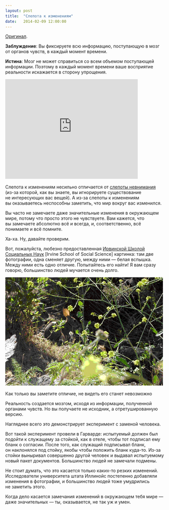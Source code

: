```yaml
---
layout: post
title:  "Cлепота к изменениям"
date:   2014-02-09 12:00:00
---
```

<p><a href="http://youarenotsosmart.com/2009/11/06/change-blindness/">Оригинал</a>.</p>
<p><strong>Заблуждение</strong>: Вы фиксируете всю информацию, поступающую в мозг от органов чувств, в каждый момент времени.</p>
<p><strong>Истина</strong>: Мозг не может справиться со всем объемом поступающей информации. Поэтому в каждый момент времени ваше восприятие реальности искажается в сторону упрощения.</p>
<p><iframe frameborder="0" allowfullscreen="" width="420" height="315" src="http://www.youtube.com/embed/voAntzB7EwE"></iframe></p>
<p>Слепота к изменениям несильно отличается от <a href="http://youarenotsosmart.ru/2013/08/hello-world/">слепоты невнимания</a> (из-за которой, как вы знаете, вы игнорируете существование не интересующих вас вещей). А из-за слепоты к изменениям вы оказываетесь неспособны заметить, что мир вокруг вас изменился.</p>
<p>Вы часто не замечаете даже значительные изменения в окружающем мире, потому что просто этого не чувствуете. Вам кажется, что вы замечаете абсолютно всё и всегда, и, соответственно, всё понимаете и всё помните.</p>
<p>Ха-ха. Ну, давайте проверим.</p>
<p><span id="more-915"></span>Вот, пожалуйста, любезно предоставленная <a href="http://www.cogsci.uci.edu/">Ирвинской Школой Социальных Наук</a> [Irvine School of Social Science] картинка: там две фотографии, одна сменяет другую, между ними — белая вспышка. Между ними есть одно отличие. Попытайтесь его найти! Я вам сразу говорю, большинство людей мучается очень долго.</p>
<p><a href="/img/change-blindness/cbbunny2.gif"><img height="342" width="500" src="/img/change-blindness/cbbunny2.gif" alt="cbbunny2" class="aligncenter size-full wp-image-916" /></a></p>
<p>Как только вы заметите отличие, не видеть его станет невозможно</p>
<p>Реальность создается мозгом, исходя из информации, полученной органами чувств. Но вы получаете не исходник, а отретушированную версию.</p>
<p>Нагляднее всего это демонстрирует эксперимент с заменой человека.</p>
<p>Вот такой эксперимент провели в Гарварде: испытуемый должен был подойти к служащему за стойкой, как в отеле, чтобы тот подписал ему бланк о согласии. После того, как служащий подписывал бланк, он наклонялся под стойку, якобы чтобы положить бланк куда-то. Из-за стойки выныривал совершенно другой человек и выдавал испытуемому новый пакет документов. Большинство людей не замечали подмены.</p>
<p>Не стоит думать, что это касается только каких-то резких изменений. Исследователи университета штата Иллинойс постепенно добавляли изменения в фотографии, и большинство людей тоже умудрились не заметить этого.</p>
<p>Когда дело касается замечания изменений в окружающем тебя мире — даже значительных — ты, оказывается, не так уж и умен.</p>
